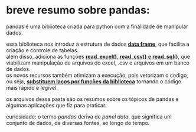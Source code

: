 # breve resumo sobre pandas:
pandas é uma biblioteca criada para python com a finalidade de manipular dados.

essa biblioteca nos introduz à estrutura de dados [**data frame**](https://nbviewer.jupyter.org/github/leoperassoli/python/blob/master/pandas/DataFrame_Python.ipynb#Data-Frame), que facilita a criação e controle de tabelas.  
além disso, adiciona as funções [**read_excel()**, **read_csv()** e **read_sql()**](https://nbviewer.jupyter.org/github/leoperassoli/python/blob/master/pandas/planilhas_e_mascara_booleana_python.ipynb#Lidando-com-planilhas-no-pandas), que viabilizam manipulação de arquivos do excel, .csv e arquivos em um banco de dados.  
os novos recursos também otimizam a execução, pois vetorizam o codigo, ou seja, [**substituem laços por funções da biblioteca**](https://nbviewer.jupyter.org/github/leoperassoli/python/blob/master/pandas/Series_Python.ipynb#Otimizando-a-itera%C3%A7%C3%A3o) tornando o código mais rápido e legível.  

os arquivos dessa pasta são os resumos sobre os tópicos de pandas e algumas aplicações que fiz para praticar.

curiosidade: o termo *pandas* deriva de *panel data*, que significa um conjunto de dados, de diversas fontes, ao longo do tempo.
